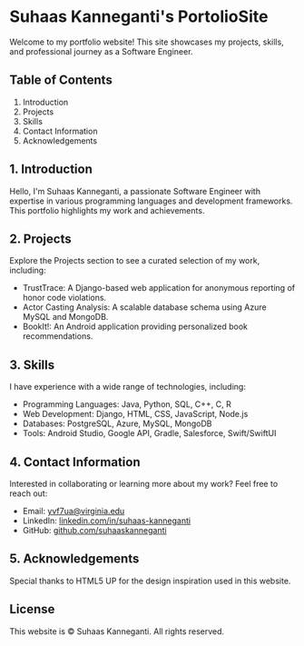 # Suhaas Kanneganti's PortolioSite


Welcome to my portfolio website! This site showcases my projects, skills, and professional journey as a Software Engineer.

## Table of Contents

1. Introduction
2. Projects
3. Skills
4. Contact Information
5. Acknowledgements

## 1. Introduction

Hello, I'm Suhaas Kanneganti, a passionate Software Engineer with expertise in various programming languages and development frameworks. This portfolio highlights my work and achievements.

## 2. Projects

Explore the Projects section to see a curated selection of my work, including:

- TrustTrace: A Django-based web application for anonymous reporting of honor code violations.
- Actor Casting Analysis: A scalable database schema using Azure MySQL and MongoDB.
- BookIt!: An Android application providing personalized book recommendations.

## 3. Skills

I have experience with a wide range of technologies, including:

- Programming Languages: Java, Python, SQL, C++, C, R
- Web Development: Django, HTML, CSS, JavaScript, Node.js
- Databases: PostgreSQL, Azure, MySQL, MongoDB
- Tools: Android Studio, Google API, Gradle, Salesforce, Swift/SwiftUI

## 4. Contact Information

Interested in collaborating or learning more about my work? Feel free to reach out:

- Email: yvf7ua@virginia.edu
- LinkedIn: [linkedin.com/in/suhaas-kanneganti](https://linkedin.com/in/suhaas-kanneganti)
- GitHub: [github.com/suhaaskanneganti](https://github.com/suhaaskanneganti)

## 5. Acknowledgements

Special thanks to HTML5 UP for the design inspiration used in this website.

## License

This website is &copy; Suhaas Kanneganti. All rights reserved.
